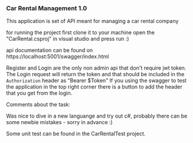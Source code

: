 ﻿### Car Rental Management 1.0

This application is set of API meant for managing a car rental company

for running the project first clone it to your machine open the "CarRental.csproj" in visual studio and press run :)

api documentation can be found on https://localhost:5001/swagger/index.html


Register and Login are the only non admin api that don't require jwt token.
The Login request will return the token and that should be included in the `Authorization` header as "Bearer $Token"
If you using the swagger to test the application in the top right corner there is a button to add the header that you get from the login.

Comments about the task:

Was nice to dive in a new languange and try out c#, probably there can be some newbie mistakes - sorry in advance :)

Some unit test can be found in the CarRentalTest project.